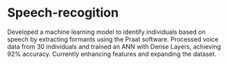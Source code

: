 # Speech-recogition
Developed a machine learning model to identify individuals based on speech by extracting formants using the Praat software. Processed voice data from 30 individuals and trained an ANN with Dense Layers, achieving 92% accuracy. Currently enhancing features and expanding the dataset.
